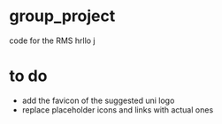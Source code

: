 # group_project
code for the RMS
hrllo j
# to do
- add the favicon of the suggested uni logo
- replace placeholder icons and links with actual ones